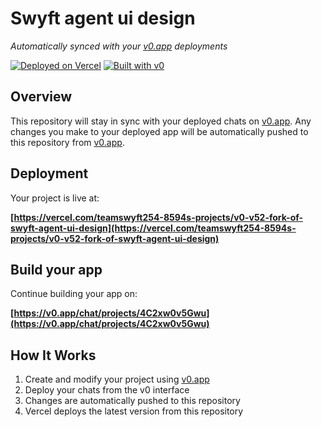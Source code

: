 # Swyft agent ui design

*Automatically synced with your [v0.app](https://v0.app) deployments*

[![Deployed on Vercel](https://img.shields.io/badge/Deployed%20on-Vercel-black?style=for-the-badge&logo=vercel)](https://vercel.com/teamswyft254-8594s-projects/v0-v52-fork-of-swyft-agent-ui-design)
[![Built with v0](https://img.shields.io/badge/Built%20with-v0.app-black?style=for-the-badge)](https://v0.app/chat/projects/4C2xw0v5Gwu)

## Overview

This repository will stay in sync with your deployed chats on [v0.app](https://v0.app).
Any changes you make to your deployed app will be automatically pushed to this repository from [v0.app](https://v0.app).

## Deployment

Your project is live at:

**[https://vercel.com/teamswyft254-8594s-projects/v0-v52-fork-of-swyft-agent-ui-design](https://vercel.com/teamswyft254-8594s-projects/v0-v52-fork-of-swyft-agent-ui-design)**

## Build your app

Continue building your app on:

**[https://v0.app/chat/projects/4C2xw0v5Gwu](https://v0.app/chat/projects/4C2xw0v5Gwu)**

## How It Works

1. Create and modify your project using [v0.app](https://v0.app)
2. Deploy your chats from the v0 interface
3. Changes are automatically pushed to this repository
4. Vercel deploys the latest version from this repository